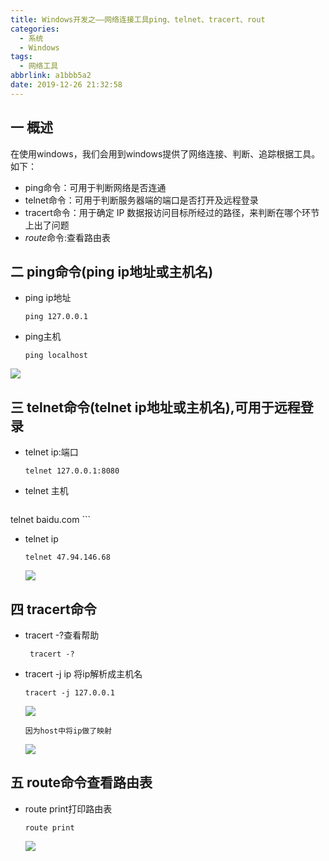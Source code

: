 ```yaml
---
title: Windows开发之——网络连接工具ping、telnet、tracert、rout
categories:
  - 系统
  - Windows
tags:
  - 网络工具
abbrlink: a1bbb5a2
date: 2019-12-26 21:32:58
---
```

## 一 概述

在使用windows，我们会用到windows提供了网络连接、判断、追踪根据工具。如下：  

* ping命令：可用于判断网络是否连通
* telnet命令：可用于判断服务器端的端口是否打开及远程登录
* tracert命令：用于确定 IP 数据报访问目标所经过的路径，来判断在哪个环节上出了问题
* *route*命令:查看路由表

<!--more-->

## 二 ping命令(ping ip地址或主机名)

* ping ip地址

	```
	ping 127.0.0.1
	```

* ping主机

  ```
  ping localhost
  ```
![][1]

## 三 telnet命令(telnet ip地址或主机名),可用于远程登录

* telnet ip:端口

  ```
  telnet 127.0.0.1:8080
  ```

* telnet 主机

	```
telnet baidu.com
	```

* telnet ip

	```
	telnet 47.94.146.68
	```
	![][2]
	
## 四 tracert命令

* tracert -?查看帮助

  ```
   tracert -?
  ```

* tracert -j ip 将ip解析成主机名

  ```
  tracert -j 127.0.0.1
  ```

  ![][3]

	```
	因为host中将ip做了映射
	```
	![][4]

## 五 route命令查看路由表
* route print打印路由表

  ```
  route print
  ```

  ![][5]

[1]: https://cdn.jsdelivr.net/gh/pgzxc/CDN/blog-image/windows-ping-ip-host.png
[2]: https://cdn.jsdelivr.net/gh/pgzxc/CDN/blog-image/windows-telnet-ip-port.png
[3]: https://cdn.jsdelivr.net/gh/pgzxc/CDN/blog-image/windows-tracert-cmd.png
[4]: https://cdn.jsdelivr.net/gh/pgzxc/CDN/blog-image/windows-host.png
[5]: https://cdn.jsdelivr.net/gh/pgzxc/CDN/blog-image/windows-route-print.png
